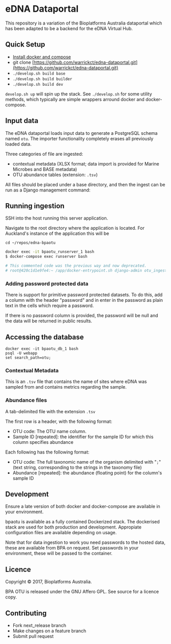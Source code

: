 # eDNA Dataportal

This repository is a variation of the Bioplatforms Australia dataportal which has been adapted to be a backend for the eDNA Virtual Hub.

## Quick Setup

* [Install docker and compose](https://docs.docker.com/compose/install/)
* git clone [https://github.com/warrickct/edna-dataportal.git](https://github.com/warrickct/edna-dataportal.git)
* `./develop.sh build base`
* `./develop.sh build builder`
* `./develop.sh build dev`

`develop.sh up` will spin up the stack. See `./develop.sh` for some utility methods, which typically are simple
wrappers arround docker and docker-compose.

## Input data

The eDNA dataportal loads input data to generate a PostgreSQL schema named `otu`. The importer functionality completely
erases all previously loaded data.

Three categories of file are ingested:

* contextual metadata (XLSX format; data import is provided for Marine Microbes and BASE metadata)
* OTU abundance tables (extension: `.tsv`)

All files should be placed under a base directory, and then the ingest can be run as a Django management command:

## Running ingestion

SSH into the host running this server application.

Navigate to the root directory where the application is located. For Auckland's instance of the application this will be
```
cd ~/repos/edna-bpaotu
```

```bash
docker exec -it bpaotu_runserver_1 bash
$ docker-compose exec runserver bash

# This commented code was the previous way and now deprecated.
# root@420c1d1e9fe4:~ /app/docker-entrypoint.sh django-admin otu_ingest /data/
```

### Adding password protected data

There is support for primitive password protected datasets. To do this, add a column with the header "password" and in enter in the password as plain text in the cells which require a password.

If there is no password column is provided, the password will be null and the data will be returned in public results.

## Accessing the database
```
docker exec -it bpaotu_db_1 bash
psql -U webapp
set search_path=otu;
```



### Contextual Metadata

This is an `.tsv` file that contains the name of sites where eDNA was sampled from and contains metrics regarding the sample.

### Abundance files

A tab-delimited file with the extension `.tsv`

The first row is a header, with the following format:

* OTU code: The OTU name column.
* Sample ID [repeated]: the identifier for the sample ID for which this column specifies abundance

Each following has the following format:

* OTU code: The full taxonomic name of the organism delimited with "`;`" (text string, corresponding to the strings in the taxonomy file)
* Abundance [repeated]: the abundance (floating point) for the column's sample ID

## Development

Ensure a late version of both docker and docker-compose are available in your environment.

bpaotu is available as a fully contained Dockerized stack. The dockerised stack are used for both production
and development. Appropiate configuration files are available depending on usage.

Note that for data ingestion to work you need passwords to the hosted data, these are available from BPA on request.
Set passwords in your environment, these will be passed to the container.

## Licence

Copyright &copy; 2017, Bioplatforms Australia.

BPA OTU is released under the GNU Affero GPL. See source for a licence copy.

## Contributing

* Fork next_release branch
* Make changes on a feature branch
* Submit pull request